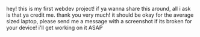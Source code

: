 hey! this is my first webdev project! if ya wanna share this around, all i ask is that ya credit me. thank you very much!
it should be okay for the average sized laptop, please send me a message with a screenshot if its broken for your device! i'll get working on it ASAP
